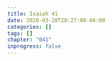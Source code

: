 ```yaml
---
title: Isaiah 41
date: 2020-03-28T20:27:08-04:00
categories: []
tags: []
chapter: "041"
inprogress: false
---
```


